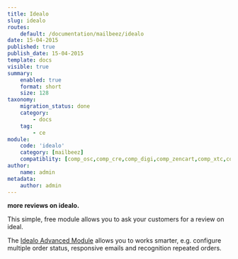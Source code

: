 ```yaml
---
title: Idealo
slug: idealo
routes:
    default: /documentation/mailbeez/idealo
date: 15-04-2015
published: true
publish_date: 15-04-2015
template: docs
visible: true
summary:
    enabled: true
    format: short
    size: 128
taxonomy:
    migration_status: done
    category:
        - docs
    tag:
        - ce
module:
    code: 'idealo'
    category: [mailbeez]
    compatiblity: [comp_osc,comp_cre,comp_digi,comp_zencart,comp_xtc,comp_gambio]        
author:
    name: admin
metadata:
    author: admin
---
```


**more reviews on idealo.**

This simple, free module allows you to ask your customers for a review on ideal.

The [Idealo Advanced Module](/documentation/mailbeez/idealo_advanced/) allows you to works smarter, e.g. configure multiple order status, responsive emails and recognition repeated orders.
